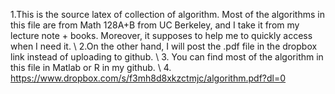 1.This is the source latex of collection of algorithm. Most of the algorithms in this file are from Math 128A+B from UC Berkeley, and I take it from my lecture note + books. Moreover, it supposes to help me to quickly access when I need it. \\
2.On the other hand, I will post the .pdf file in the dropbox link instead of uploading to github. \\
3. You can find most of the algorithm in this file in Matlab or R in my github. \\
4. https://www.dropbox.com/s/f3mh8d8xkzctmjc/algorithm.pdf?dl=0
